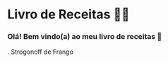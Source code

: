 # Livro de Receitas :woman_cook:

### Olá! Bem vindo(a) ao meu livro de receitas :wave:

   . Strogonoff de Frango 




